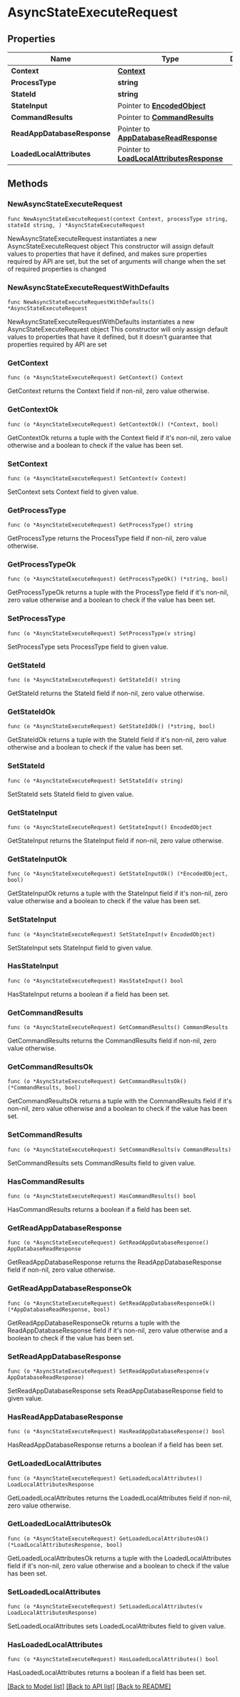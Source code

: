 # AsyncStateExecuteRequest

## Properties

Name | Type | Description | Notes
------------ | ------------- | ------------- | -------------
**Context** | [**Context**](Context.md) |  | 
**ProcessType** | **string** |  | 
**StateId** | **string** |  | 
**StateInput** | Pointer to [**EncodedObject**](EncodedObject.md) |  | [optional] 
**CommandResults** | Pointer to [**CommandResults**](CommandResults.md) |  | [optional] 
**ReadAppDatabaseResponse** | Pointer to [**AppDatabaseReadResponse**](AppDatabaseReadResponse.md) |  | [optional] 
**LoadedLocalAttributes** | Pointer to [**LoadLocalAttributesResponse**](LoadLocalAttributesResponse.md) |  | [optional] 

## Methods

### NewAsyncStateExecuteRequest

`func NewAsyncStateExecuteRequest(context Context, processType string, stateId string, ) *AsyncStateExecuteRequest`

NewAsyncStateExecuteRequest instantiates a new AsyncStateExecuteRequest object
This constructor will assign default values to properties that have it defined,
and makes sure properties required by API are set, but the set of arguments
will change when the set of required properties is changed

### NewAsyncStateExecuteRequestWithDefaults

`func NewAsyncStateExecuteRequestWithDefaults() *AsyncStateExecuteRequest`

NewAsyncStateExecuteRequestWithDefaults instantiates a new AsyncStateExecuteRequest object
This constructor will only assign default values to properties that have it defined,
but it doesn't guarantee that properties required by API are set

### GetContext

`func (o *AsyncStateExecuteRequest) GetContext() Context`

GetContext returns the Context field if non-nil, zero value otherwise.

### GetContextOk

`func (o *AsyncStateExecuteRequest) GetContextOk() (*Context, bool)`

GetContextOk returns a tuple with the Context field if it's non-nil, zero value otherwise
and a boolean to check if the value has been set.

### SetContext

`func (o *AsyncStateExecuteRequest) SetContext(v Context)`

SetContext sets Context field to given value.


### GetProcessType

`func (o *AsyncStateExecuteRequest) GetProcessType() string`

GetProcessType returns the ProcessType field if non-nil, zero value otherwise.

### GetProcessTypeOk

`func (o *AsyncStateExecuteRequest) GetProcessTypeOk() (*string, bool)`

GetProcessTypeOk returns a tuple with the ProcessType field if it's non-nil, zero value otherwise
and a boolean to check if the value has been set.

### SetProcessType

`func (o *AsyncStateExecuteRequest) SetProcessType(v string)`

SetProcessType sets ProcessType field to given value.


### GetStateId

`func (o *AsyncStateExecuteRequest) GetStateId() string`

GetStateId returns the StateId field if non-nil, zero value otherwise.

### GetStateIdOk

`func (o *AsyncStateExecuteRequest) GetStateIdOk() (*string, bool)`

GetStateIdOk returns a tuple with the StateId field if it's non-nil, zero value otherwise
and a boolean to check if the value has been set.

### SetStateId

`func (o *AsyncStateExecuteRequest) SetStateId(v string)`

SetStateId sets StateId field to given value.


### GetStateInput

`func (o *AsyncStateExecuteRequest) GetStateInput() EncodedObject`

GetStateInput returns the StateInput field if non-nil, zero value otherwise.

### GetStateInputOk

`func (o *AsyncStateExecuteRequest) GetStateInputOk() (*EncodedObject, bool)`

GetStateInputOk returns a tuple with the StateInput field if it's non-nil, zero value otherwise
and a boolean to check if the value has been set.

### SetStateInput

`func (o *AsyncStateExecuteRequest) SetStateInput(v EncodedObject)`

SetStateInput sets StateInput field to given value.

### HasStateInput

`func (o *AsyncStateExecuteRequest) HasStateInput() bool`

HasStateInput returns a boolean if a field has been set.

### GetCommandResults

`func (o *AsyncStateExecuteRequest) GetCommandResults() CommandResults`

GetCommandResults returns the CommandResults field if non-nil, zero value otherwise.

### GetCommandResultsOk

`func (o *AsyncStateExecuteRequest) GetCommandResultsOk() (*CommandResults, bool)`

GetCommandResultsOk returns a tuple with the CommandResults field if it's non-nil, zero value otherwise
and a boolean to check if the value has been set.

### SetCommandResults

`func (o *AsyncStateExecuteRequest) SetCommandResults(v CommandResults)`

SetCommandResults sets CommandResults field to given value.

### HasCommandResults

`func (o *AsyncStateExecuteRequest) HasCommandResults() bool`

HasCommandResults returns a boolean if a field has been set.

### GetReadAppDatabaseResponse

`func (o *AsyncStateExecuteRequest) GetReadAppDatabaseResponse() AppDatabaseReadResponse`

GetReadAppDatabaseResponse returns the ReadAppDatabaseResponse field if non-nil, zero value otherwise.

### GetReadAppDatabaseResponseOk

`func (o *AsyncStateExecuteRequest) GetReadAppDatabaseResponseOk() (*AppDatabaseReadResponse, bool)`

GetReadAppDatabaseResponseOk returns a tuple with the ReadAppDatabaseResponse field if it's non-nil, zero value otherwise
and a boolean to check if the value has been set.

### SetReadAppDatabaseResponse

`func (o *AsyncStateExecuteRequest) SetReadAppDatabaseResponse(v AppDatabaseReadResponse)`

SetReadAppDatabaseResponse sets ReadAppDatabaseResponse field to given value.

### HasReadAppDatabaseResponse

`func (o *AsyncStateExecuteRequest) HasReadAppDatabaseResponse() bool`

HasReadAppDatabaseResponse returns a boolean if a field has been set.

### GetLoadedLocalAttributes

`func (o *AsyncStateExecuteRequest) GetLoadedLocalAttributes() LoadLocalAttributesResponse`

GetLoadedLocalAttributes returns the LoadedLocalAttributes field if non-nil, zero value otherwise.

### GetLoadedLocalAttributesOk

`func (o *AsyncStateExecuteRequest) GetLoadedLocalAttributesOk() (*LoadLocalAttributesResponse, bool)`

GetLoadedLocalAttributesOk returns a tuple with the LoadedLocalAttributes field if it's non-nil, zero value otherwise
and a boolean to check if the value has been set.

### SetLoadedLocalAttributes

`func (o *AsyncStateExecuteRequest) SetLoadedLocalAttributes(v LoadLocalAttributesResponse)`

SetLoadedLocalAttributes sets LoadedLocalAttributes field to given value.

### HasLoadedLocalAttributes

`func (o *AsyncStateExecuteRequest) HasLoadedLocalAttributes() bool`

HasLoadedLocalAttributes returns a boolean if a field has been set.


[[Back to Model list]](../README.md#documentation-for-models) [[Back to API list]](../README.md#documentation-for-api-endpoints) [[Back to README]](../README.md)


